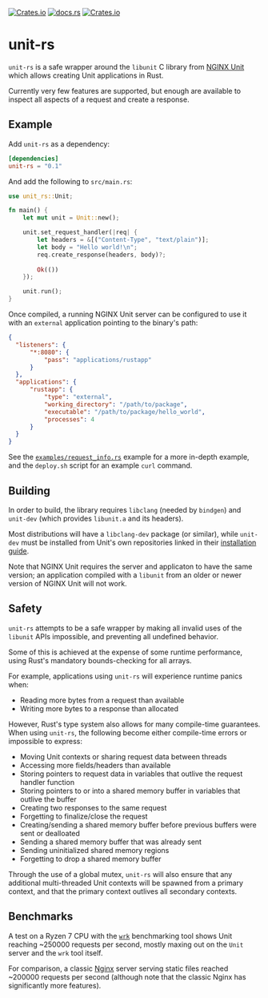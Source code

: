 [![Crates.io](https://img.shields.io/crates/v/unit-rs)](https://crates.io/crates/unit-rs)
[![docs.rs](https://img.shields.io/docsrs/unit-rs)](https://docs.rs/unit-rs)
[![Crates.io](https://img.shields.io/crates/l/unit-rs)](./LICENSE)


# unit-rs

`unit-rs` is a safe wrapper around the `libunit` C library from [NGINX Unit]
which allows creating Unit applications in Rust.

[NGINX Unit]: https://unit.nginx.org/

Currently very few features are supported, but enough are available to inspect
all aspects of a request and create a response.


## Example

Add `unit-rs` as a dependency:

```toml
[dependencies]
unit-rs = "0.1"
```

And add the following to `src/main.rs`:

```rust
use unit_rs::Unit;

fn main() {
    let mut unit = Unit::new();

    unit.set_request_handler(|req| {
        let headers = &[("Content-Type", "text/plain")];
        let body = "Hello world!\n";
        req.create_response(headers, body)?;
    
        Ok(())
    });

    unit.run();
}
```

Once compiled, a running NGINX Unit server can be configured to use it with an
`external` application pointing to the binary's path:

```json
{
  "listeners": {
      "*:8080": {
          "pass": "applications/rustapp"
      }
  },
  "applications": {
      "rustapp": {
          "type": "external",
          "working_directory": "/path/to/package",
          "executable": "/path/to/package/hello_world",
          "processes": 4
      }
  }
}
```

See the [`examples/request_info.rs`](examples/request_info.rs) example for a
more in-depth example, and the `deploy.sh` script for an example `curl` command.


## Building

In order to build, the library requires `libclang` (needed by `bindgen`) and
`unit-dev` (which provides `libunit.a` and its headers).

Most distributions will have a `libclang-dev` package (or similar), while
`unit-dev` must be installed from Unit's own repositories linked in their
[installation guide](http://unit.nginx.org/installation/).

Note that NGINX Unit requires the server and applicaton to have the same
version; an application compiled with a `libunit` from an older or newer version
of NGINX Unit will not work.


## Safety

`unit-rs` attempts to be a safe wrapper by making all invalid uses of the 
`libunit` APIs impossible, and preventing all undefined behavior.

Some of this is achieved at the expense of some runtime performance, using
Rust's mandatory bounds-checking for all arrays.

For example, applications using `unit-rs` will experience runtime panics when:

* Reading more bytes from a request than available
* Writing more bytes to a response than allocated

However, Rust's type system also allows for many compile-time guarantees. When
using `unit-rs`, the following become either compile-time errors or impossible
to express:

* Moving Unit contexts or sharing request data between threads
* Accessing more fields/headers than available
* Storing pointers to request data in variables that outlive the request handler
  function
* Storing pointers to or into a shared memory buffer in variables that outlive
  the buffer
* Creating two responses to the same request
* Forgetting to finalize/close the request
* Creating/sending a shared memory buffer before previous buffers were sent or
  dealloated
* Sending a shared memory buffer that was already sent
* Sending uninitialized shared memory regions
* Forgetting to drop a shared memory buffer

Through the use of a global mutex, `unit-rs` will also ensure that any
additional multi-threaded Unit contexts will be spawned from a primary context,
and that the primary context outlives all secondary contexts.


## Benchmarks

A test on a Ryzen 7 CPU with the [`wrk`] benchmarking tool shows Unit reaching
~250000 requests per second, mostly maxing out on the `Unit` server and the
`wrk` tool itself.

For comparison, a classic [Nginx] server serving static files reached ~200000
requests per second (although note that the classic Nginx has significantly more
features).

[`wrk`]: https://github.com/wg/wrk
[Nginx]: https://nginx.org/
